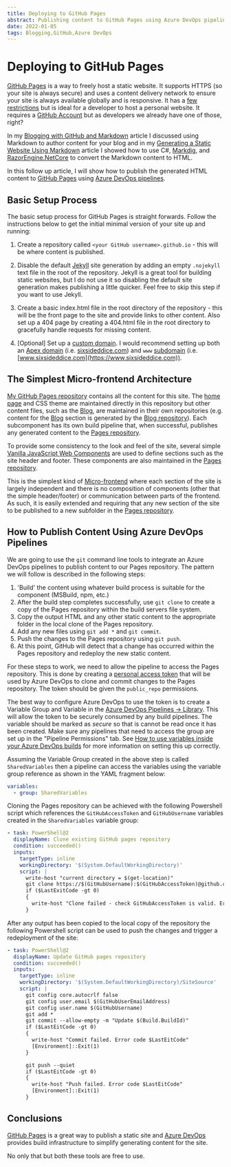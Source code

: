 ```yaml
---
title: Deploying to GitHub Pages
abstract: Publishing content to GitHub Pages using Azure DevOps pipelines
date: 2022-01-05
tags: Blogging,GitHub,Azure DevOps
---
```


# Deploying to GitHub Pages

[GitHub Pages](https://docs.github.com/en/pages) is a way to freely host a static website. It supports HTTPS (so your site is always secure) and uses a content delivery network to ensure your site is always available globally and is responsive. It has a [few restrictions](https://docs.github.com/en/pages/getting-started-with-github-pages/about-github-pages#prohibited-uses) but is ideal for a developer to host a personal website. It requires a [GitHub Account](https://github.com/signup) but as developers we already have one of those, right?

In my [Blogging with GitHub and Markdown](blogging-with-github-and-markdown.md) article I discussed using Markdown to author content for your blog and in my [Generating a Static Website Using Markdown](generating-a-static-website-using-markdown.md) article I showed how to use C#, [Markdig](https://github.com/xoofx/markdig), and [RazorEngine.NetCore](https://github.com/fouadmess/RazorEngine) to convert the Markdown content to HTML.

In this follow up article, I will show how to publish the generated HTML content to [GitHub Pages](https://docs.github.com/en/pages) using [Azure DevOps pipelines](https://azure.microsoft.com/en-us/services/devops/pipelines/?nav=min). 

## Basic Setup Process

The basic setup process for GitHub Pages is straight forwards. Follow the instructions below to get the initial minimal version of your site up and running:

1. Create a repository called ```<your GitHub username>.github.io``` - this will be where content is published.

1. Disable the default [Jekyll](https://jekyllrb.com/) site generation by adding an empty ```.nojekyll``` text file in the root of the repository. Jekyll is a great tool for building static websites, but I do not use it so disabling the default site generation makes publishing a little quicker. Feel free to skip this step if you want to use Jekyll. 

1. Create a basic index.html file in the root directory of the repository - this will be the front page to the site and provide links to other content. Also set up a 404 page by creating a 404.html file in the root directory to gracefully handle requests for missing content.

1. [Optional] Set up a [custom domain](https://docs.github.com/en/pages/configuring-a-custom-domain-for-your-github-pages-site/about-custom-domains-and-github-pages). I would recommend setting up both an [Apex domain](https://docs.github.com/en/pages/configuring-a-custom-domain-for-your-github-pages-site/managing-a-custom-domain-for-your-github-pages-site#configuring-an-apex-domain) (i.e. [sixsideddice.com](https://sixsideddice.com)) and ```www``` [subdomain](https://docs.github.com/en/pages/configuring-a-custom-domain-for-your-github-pages-site/managing-a-custom-domain-for-your-github-pages-site#configuring-a-subdomain) (i.e. [www.sixsideddice.com](https://www.sixsideddice.com)). 


## The Simplest Micro-frontend Architecture

[My GitHub Pages repository](https://github.com/LeeSanderson/leesanderson.github.io) contains all the content for this site. The [home page](/) and CSS theme are maintained directly in this repository but other content files, such as the [Blog](/Blog), are maintained in their own repositories (e.g. content for the [Blog](/Blog) section is generated by the [Blog repository](https://github.com/LeeSanderson/Blog)). Each subcomponent has its own build pipeline that, when successful, publishes any generated content to the [Pages repository](https://github.com/LeeSanderson/leesanderson.github.io).

To provide some consistency to the look and feel of the site, several simple [Vanilla JavaScript Web Components](https://developer.mozilla.org/en-US/docs/Web/Web_Components) are used to define sections such as the site header and footer. These components are also maintained in the [Pages repository](https://github.com/LeeSanderson/leesanderson.github.io).  

This is the simplest kind of [Micro-frontend](https://micro-frontends.org/) where each section of the site is largely independent and there is no composition of components (other that the simple header/footer) or communication between parts of the frontend. As such, it is easily extended and requiring that any new section of the site to be published to a new subfolder in the [Pages repository](https://github.com/LeeSanderson/leesanderson.github.io).  

## How to Publish Content Using Azure DevOps Pipelines

We are going to use the ```git``` command line tools to integrate an Azure DevOps pipelines to publish content to our Pages repository. The pattern we will follow is described in the following steps:

1. 'Build' the content using whatever build process is suitable for the component (MSBuild, npm, etc.) 
1. After the build step completes successfully, use ```git clone``` to create a copy of the Pages repository within the build servers file system.
1. Copy the output HTML and any other static content to the appropriate folder in the local clone of the Pages repository.
1. Add any new files using ```git add *``` and ```git commit```.
1. Push the changes to the Pages repository using ```git push```.
1. At this point, GitHub will detect that a change has occurred within the Pages repository and redeploy the new static content.

For these steps to work, we need to allow the pipeline to access the Pages repository. This is done by creating a [personal access token](https://github.com/settings/tokens) that will be used by Azure DevOps to clone and commit changes to the Pages repository. The token should be given the ```public_repo``` permissions.

The best way to configure Azure DevOps to use the token is to create a Variable Group and Variable in the [Azure DevOps Pipelines -> Library](https://docs.microsoft.com/en-us/azure/devops/pipelines/library). This will allow the token to be securely consumed by any build pipelines. The variable should be marked as *secure* so that is cannot be read once it has been created. Make sure any pipelines that need to access the group are set up in the "Pipeline Permissions" tab. See [How to use variables inside your Azure DevOps builds](https://damienaicheh.github.io/azure/devops/2019/09/04/how-to-use-variables-inside-your-azure-devops-builds-en.html) for more information on setting this up correctly.

Assuming the Variable Group created in the above step is called ```SharedVariables``` then a pipeline can access the variables using the variable group reference as shown in the YAML fragment below:

```yaml
variables:
  - group: SharedVariables
```

Cloning the Pages repository can be achieved with the following Powershell script which references the ```GitHubAccessToken``` and ```GitHubUsername``` variables created in the ```SharedVariables``` variable group:

```yaml
- task: PowerShell@2 
  displayName: Clone existing GitHub pages repository
  condition: succeeded()
  inputs:
    targetType: inline
    workingDirectory: '$(System.DefaultWorkingDirectory)'
    script: |
      write-host "current directory = $(get-location)"
      git clone https://$(GitHubUsername):$(GitHubAccessToken)@github.com/${GitHubUsername}/${GitHubUsername}.github.io.git --branch=main SiteSource --quiet
      if ($LastExitCode -gt 0)
      {
        write-host "Clone failed - check GitHubAccessToken is valid. Error code $LastExitCode"
      }      
```

After any output has been copied to the local copy of the repository the following Powershell script can be used to push the changes and trigger a redeployment of the site:

```yaml
- task: PowerShell@2 
  displayName: Update GitHub pages repository
  condition: succeeded()
  inputs:
    targetType: inline
    workingDirectory: '$(System.DefaultWorkingDirectory)/SiteSource'
    script: |
      git config core.autocrlf false
      git config user.email $(GitHubUserEmailAddress)
      git config user.name $(GitHubUsername)
      git add *
      git commit --allow-empty -m "Update $(Build.BuildId)"      
      if ($LastEitCode -gt 0)
      {
        write-host "Commit failed. Error code $LastEitCode"
        [Environment]::Exit(1)
      }      

      git push --quiet
      if ($LastEitCode -gt 0)
      {
        write-host "Push failed. Error code $LastEitCode"
        [Environment]::Exit(1)
      }      
```

## Conclusions

[GitHub Pages](https://docs.github.com/en/pages) is a great way to publish a static site and [Azure DevOps](https://azure.microsoft.com/en-us/services/devops/) provides build infrastructure to simplify generating content for the site.

No only that but both these tools are free to use.